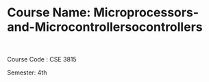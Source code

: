 # Course Name: Microprocessors-and-Microcontrollersocontrollers
<br>

Course Code : CSE 3815
<br>

Semester:    4th
